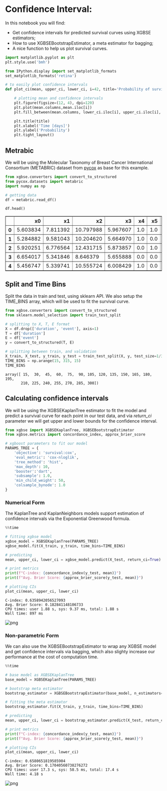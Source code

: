 # Confidence Interval:
In this notebook you will find:
- Get confidence intervals for predicted survival curves using XGBSE estimators;
- How to use XGBSEBootstrapEstimator, a meta estimator for bagging;
- A nice function to help us plot survival curves.


```python
import matplotlib.pyplot as plt
plt.style.use('bmh')

from IPython.display import set_matplotlib_formats
set_matplotlib_formats('retina')

# to easily plot confidence intervals
def plot_ci(mean, upper_ci, lower_ci, i=42, title='Probability of survival $P(T \geq t)$'):

    # plotting mean and confidence intervals
    plt.figure(figsize=(12, 4), dpi=120)
    plt.plot(mean.columns,mean.iloc[i])
    plt.fill_between(mean.columns, lower_ci.iloc[i], upper_ci.iloc[i], alpha=0.2)

    plt.title(title)
    plt.xlabel('Time [days]')
    plt.ylabel('Probability')
    plt.tight_layout()

```

## Metrabic

We will be using the Molecular Taxonomy of Breast Cancer International Consortium (METABRIC) dataset from [pycox](https://github.com/havakv/pycox#datasets) as base for this example.


```python
from xgbse.converters import convert_to_structured
from pycox.datasets import metabric
import numpy as np

# getting data
df = metabric.read_df()

df.head()
```




<div>
<style scoped>
    .dataframe tbody tr th:only-of-type {
        vertical-align: middle;
    }

    .dataframe tbody tr th {
        vertical-align: top;
    }

    .dataframe thead th {
        text-align: right;
    }
</style>
<table border="1" class="dataframe">
  <thead>
    <tr style="text-align: right;">
      <th></th>
      <th>x0</th>
      <th>x1</th>
      <th>x2</th>
      <th>x3</th>
      <th>x4</th>
      <th>x5</th>
      <th>x6</th>
      <th>x7</th>
      <th>x8</th>
      <th>duration</th>
      <th>event</th>
    </tr>
  </thead>
  <tbody>
    <tr>
      <th>0</th>
      <td>5.603834</td>
      <td>7.811392</td>
      <td>10.797988</td>
      <td>5.967607</td>
      <td>1.0</td>
      <td>1.0</td>
      <td>0.0</td>
      <td>1.0</td>
      <td>56.840000</td>
      <td>99.333336</td>
      <td>0</td>
    </tr>
    <tr>
      <th>1</th>
      <td>5.284882</td>
      <td>9.581043</td>
      <td>10.204620</td>
      <td>5.664970</td>
      <td>1.0</td>
      <td>0.0</td>
      <td>0.0</td>
      <td>1.0</td>
      <td>85.940002</td>
      <td>95.733330</td>
      <td>1</td>
    </tr>
    <tr>
      <th>2</th>
      <td>5.920251</td>
      <td>6.776564</td>
      <td>12.431715</td>
      <td>5.873857</td>
      <td>0.0</td>
      <td>1.0</td>
      <td>0.0</td>
      <td>1.0</td>
      <td>48.439999</td>
      <td>140.233337</td>
      <td>0</td>
    </tr>
    <tr>
      <th>3</th>
      <td>6.654017</td>
      <td>5.341846</td>
      <td>8.646379</td>
      <td>5.655888</td>
      <td>0.0</td>
      <td>0.0</td>
      <td>0.0</td>
      <td>0.0</td>
      <td>66.910004</td>
      <td>239.300003</td>
      <td>0</td>
    </tr>
    <tr>
      <th>4</th>
      <td>5.456747</td>
      <td>5.339741</td>
      <td>10.555724</td>
      <td>6.008429</td>
      <td>1.0</td>
      <td>0.0</td>
      <td>0.0</td>
      <td>1.0</td>
      <td>67.849998</td>
      <td>56.933334</td>
      <td>1</td>
    </tr>
  </tbody>
</table>
</div>



## Split and Time Bins

Split the data in train and test, using sklearn API. We also setup the TIME_BINS array, which will be used to fit the survival curve.


```python
from xgbse.converters import convert_to_structured
from sklearn.model_selection import train_test_split

# splitting to X, T, E format
X = df.drop(['duration', 'event'], axis=1)
T = df['duration']
E = df['event']
y = convert_to_structured(T, E)

# splitting between train, and validation
X_train, X_test, y_train, y_test = train_test_split(X, y, test_size=1/3, random_state = 0)
TIME_BINS = np.arange(15, 315, 15)
TIME_BINS
```




    array([ 15,  30,  45,  60,  75,  90, 105, 120, 135, 150, 165, 180, 195,
           210, 225, 240, 255, 270, 285, 300])



## Calculating confidence intervals

We will be using the XGBSEKaplanTree estimator to fit the model and predict a survival curve for each point in our test data, and via <i>return_ci</i> parameter we will get upper and lower bounds for the confidence interval.


```python
from xgbse import XGBSEKaplanTree, XGBSEBootstrapEstimator
from xgbse.metrics import concordance_index, approx_brier_score

# xgboost parameters to fit our model
PARAMS_TREE = {
    'objective': 'survival:cox',
    'eval_metric': 'cox-nloglik',
    'tree_method': 'hist',
    'max_depth': 10,
    'booster':'dart',
    'subsample': 1.0,
    'min_child_weight': 50,
    'colsample_bynode': 1.0
}
```

### Numerical Form

The KaplanTree and KaplanNeighbors models support estimation of confidence intervals via the Exponential Greenwood formula.


```python
%%time

# fitting xgbse model
xgbse_model = XGBSEKaplanTree(PARAMS_TREE)
xgbse_model.fit(X_train, y_train, time_bins=TIME_BINS)

# predicting
mean, upper_ci, lower_ci = xgbse_model.predict(X_test, return_ci=True)

# print metrics
print(f"C-index: {concordance_index(y_test, mean)}")
print(f"Avg. Brier Score: {approx_brier_score(y_test, mean)}")

# plotting CIs
plot_ci(mean, upper_ci, lower_ci)
```

    C-index: 0.6358942056527093
    Avg. Brier Score: 0.182841148106733
    CPU times: user 1.88 s, sys: 9.37 ms, total: 1.88 s
    Wall time: 897 ms




![png](../img/output_9_1.png)



### Non-parametric Form

We can also use the XGBSEBootstrapEstimator to wrap any XGBSE model and get confidence intervals via bagging, which also slighty increase our performance at the cost of computation time.


```python
%%time

# base model as XGBSEKaplanTree
base_model = XGBSEKaplanTree(PARAMS_TREE)

# bootstrap meta estimator
bootstrap_estimator = XGBSEBootstrapEstimator(base_model, n_estimators=100)

# fitting the meta estimator
bootstrap_estimator.fit(X_train, y_train, time_bins=TIME_BINS)

# predicting
mean, upper_ci, lower_ci = bootstrap_estimator.predict(X_test, return_ci=True)

# print metrics
print(f"C-index: {concordance_index(y_test, mean)}")
print(f"Avg. Brier Score: {approx_brier_score(y_test, mean)}")

# plotting CIs
plot_ci(mean, upper_ci, lower_ci)
```

    C-index: 0.6580651819585904
    Avg. Brier Score: 0.17040560738276272
    CPU times: user 17.3 s, sys: 58.5 ms, total: 17.4 s
    Wall time: 4.18 s




![png](../img/output_11_1.png)




```python

```


```python

```
